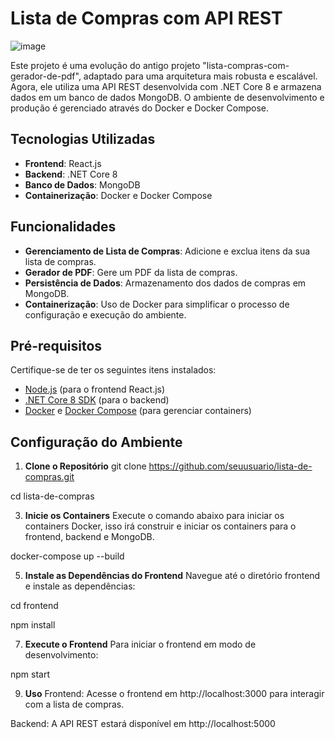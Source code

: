 # Lista de Compras com API REST
![image](https://github.com/mahsousa/lista-compras/assets/32987989/decdb561-aa46-4193-97a1-a0ff1ec8cbd6)

Este projeto é uma evolução do antigo projeto "lista-compras-com-gerador-de-pdf", adaptado para uma arquitetura mais robusta e escalável. Agora, ele utiliza uma API REST desenvolvida com .NET Core 8 e armazena dados em um banco de dados MongoDB. O ambiente de desenvolvimento e produção é gerenciado através do Docker e Docker Compose.

## Tecnologias Utilizadas

- **Frontend**: React.js
- **Backend**: .NET Core 8
- **Banco de Dados**: MongoDB
- **Containerização**: Docker e Docker Compose

## Funcionalidades

- **Gerenciamento de Lista de Compras**: Adicione e exclua itens da sua lista de compras.
- **Gerador de PDF**: Gere um PDF da lista de compras.
- **Persistência de Dados**: Armazenamento dos dados de compras em MongoDB.
- **Containerização**: Uso de Docker para simplificar o processo de configuração e execução do ambiente.

## Pré-requisitos

Certifique-se de ter os seguintes itens instalados:

- [Node.js](https://nodejs.org/) (para o frontend React.js)
- [.NET Core 8 SDK](https://dotnet.microsoft.com/download) (para o backend)
- [Docker](https://www.docker.com/products/docker-desktop) e [Docker Compose](https://docs.docker.com/compose/install/) (para gerenciar containers)

## Configuração do Ambiente

1. **Clone o Repositório**
git clone https://github.com/seuusuario/lista-de-compras.git

cd lista-de-compras

3. **Inicie os Containers**
Execute o comando abaixo para iniciar os containers Docker, isso irá construir e iniciar os containers para o frontend, backend e MongoDB.

docker-compose up --build

5. **Instale as Dependências do Frontend**
Navegue até o diretório frontend e instale as dependências:

cd frontend

npm install

7. **Execute o Frontend**
Para iniciar o frontend em modo de desenvolvimento:

npm start

9. **Uso**
Frontend: Acesse o frontend em http://localhost:3000 para interagir com a lista de compras.

Backend: A API REST estará disponível em http://localhost:5000



